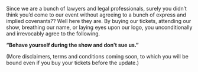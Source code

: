 Since we are a bunch of lawyers and legal professionals, surely you didn’t think you’d come to our event without agreeing to a bunch of express and implied covenants?? Well here they are. By buying our tickets, attending our show, breathing our name, or laying eyes upon our logo, you unconditionally and irrevocably agree to the following.

**“Behave yourself during the show and don’t sue us.”**

(More disclaimers, terms and conditions coming soon, to which you will be bound even if you buy your tickets before the update.)
